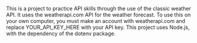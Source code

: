 This is a project to practice API skills through the use of the classic weather API.
It uses the weatherapi.com API for the weather forecast. 
To use this on your own computer, you must make an account with weatherapi.com and replace YOUR_API_KEY_HERE with your API key.
This project uses Node.js, with the dependency of the dotenv package.

